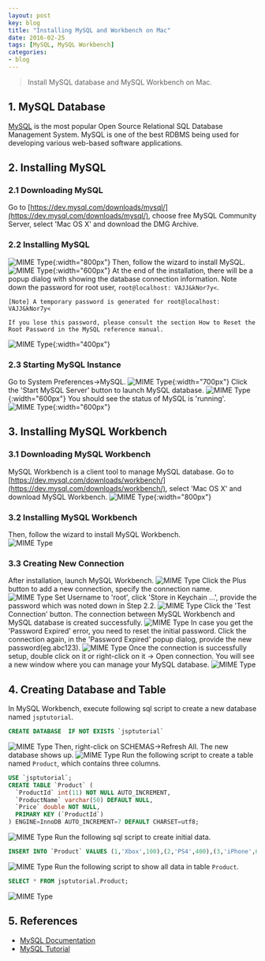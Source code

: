 ```yaml
---
layout: post
key: blog
title: "Installing MySQL and Workbench on Mac"
date: 2016-02-25
tags: [MySQL, MySQL Workbench]
categories:
- blog
---
```


> Install MySQL database and MySQL Workbench on Mac.

## 1. MySQL Database
[MySQL](https://www.mysql.com/) is the most popular Open Source Relational SQL Database Management System. MySQL is one of the best RDBMS being used for developing various web-based software applications.
## 2. Installing MySQL
### 2.1 Downloading MySQL
Go to [https://dev.mysql.com/downloads/mysql/](https://dev.mysql.com/downloads/mysql/), choose free MySQL Community Server,  select 'Mac OS X' and download the DMG Archive.
### 2.2 Installing MySQL
![MIME Type](/public/pics/2016-02-25/downloadmysql.png){:width="800px"}
Then, follow the wizard to install MySQL.
![MIME Type](/public/pics/2016-02-25/installmysql.png){:width="600px"}
At the end of the installation, there will be a popup dialog with showing the database connection information. Note down the password for root user, `root@localhost: VAJJ&kNor7y<`.
```
[Note] A temporary password is generated for root@localhost: VAJJ&kNor7y<

If you lose this password, please consult the section How to Reset the Root Password in the MySQL reference manual.
```
![MIME Type](/public/pics/2016-02-25/initialpassword.png){:width="400px"}  
### 2.3 Starting MySQL Instance
Go to System Preferences->MySQL.
![MIME Type](/public/pics/2016-02-25/mysqlservice.png){:width="700px"}
Click the 'Start MySQL Server' button to launch MySQL database.
![MIME Type](/public/pics/2016-02-25/mysqlstart.png){:width="600px"}
You should see the status of MySQL is 'running'.
![MIME Type](/public/pics/2016-02-25/mysqlrunning.png){:width="600px"}

## 3. Installing MySQL Workbench
### 3.1 Downloading MySQL Workbench
MySQL Workbench is a client tool to manage MySQL database. Go to [https://dev.mysql.com/downloads/workbench/](https://dev.mysql.com/downloads/workbench/), select 'Mac OS X' and download MySQL Workbench.
![MIME Type](/public/pics/2016-02-25/downloadworkbench.png){:width="800px"}
### 3.2 Installing MySQL Workbench
Then, follow the wizard to install MySQL Workbench.  
![MIME Type](/public/pics/2016-02-25/installworkbench.png)
### 3.3 Creating New Connection
After installation, launch MySQL Workbench.
![MIME Type](/public/pics/2016-02-25/mysqlworkbench.png)
Click the Plus button to add a new connection, specify the connection name.
![MIME Type](/public/pics/2016-02-25/addnewconnection.png)
Set Username to 'root', click 'Store in Keychain ...', provide the password which was noted down in Step 2.2.
![MIME Type](/public/pics/2016-02-25/password.png)
Click the 'Test Connection' button. The connection between MySQL Workbench and MySQL database is created successfully.
![MIME Type](/public/pics/2016-02-25/testconnection.png)
In case you get the 'Password Expired' error, you need to reset the initial password. Click the connection again, in the 'Password Expired' popup dialog, provide the new password(eg.abc123).
![MIME Type](/public/pics/2016-02-25/resetpassword.png)
Once the connection is successfully setup, double click on it or right-click on it -> Open connection. You will see a new window where you can manage your MySQL database.
![MIME Type](/public/pics/2016-02-25/workbenchconnected.png)

## 4. Creating Database and Table
In MySQL Workbench, execute following sql script to create a new database named `jsptutorial`.
```sql
CREATE DATABASE  IF NOT EXISTS `jsptutorial`
```
![MIME Type](/public/pics/2016-02-25/createdb.png)
Then, right-click on SCHEMAS->Refresh All. The new database shows up.
![MIME Type](/public/pics/2016-02-25/refreshdb.png)
Run the following script to create a table named `Product`, which contains three columns.
```sql
USE `jsptutorial`;
CREATE TABLE `Product` (
  `ProductId` int(11) NOT NULL AUTO_INCREMENT,
  `ProductName` varchar(50) DEFAULT NULL,
  `Price` double NOT NULL,
  PRIMARY KEY (`ProductId`)
) ENGINE=InnoDB AUTO_INCREMENT=7 DEFAULT CHARSET=utf8;
```
![MIME Type](/public/pics/2016-02-25/createtable.png)
Run the following sql script to create initial data.
```sql
INSERT INTO `Product` VALUES (1,'Xbox',100),(2,'PS4',400),(3,'iPhone',699);
```
![MIME Type](/public/pics/2016-02-25/createdata.png)
Run the following script to show all data in table `Product`.
```sql
SELECT * FROM jsptutorial.Product;
```
![MIME Type](/public/pics/2016-02-25/showdata.png)

## 5. References
* [MySQL Documentation](https://dev.mysql.com/doc/refman/8.0/en/)
* [MySQL Tutorial](https://www.tutorialspoint.com/mysql/)
